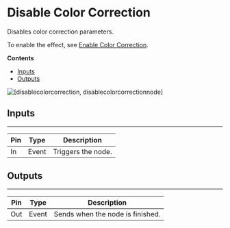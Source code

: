 # Disable Color Correction<a name="disable-color-correction-node"></a>

Disables color correction parameters\.

To enable the effect, see [Enable Color Correction](enable-color-correction-node.md)\.

**Contents**
+ [Inputs](#disable-color-correction-node-input)
+ [Outputs](#disable-color-correction-node-output)

![\[disablecolorcorrection, disablecolorcorrectionnode\]](http://docs.aws.amazon.com/lumberyard/latest/userguide/images/scriptcanvasnodes/script-canvas-disable-color-correction-node.png)

## Inputs<a name="disable-color-correction-node-input"></a>


****  

| Pin | Type | Description | 
| --- | --- | --- | 
| In | Event | Triggers the node\. | 

## Outputs<a name="disable-color-correction-node-output"></a>


****  

| Pin | Type | Description | 
| --- | --- | --- | 
| Out | Event | Sends when the node is finished\. | 
